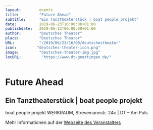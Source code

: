 ```yaml
---
layout:        events
title:         "Future Ahead"
subtitle:      "Ein Tanztheaterstück | boat people projekt"
date:          2019-06-23T16:00:00+01:00
publishdate:   2019-06-13T00:00:00+01:00
author:        "Deutsches Theater"
place:         "Deutsches Theater"
URL:           "/2019/06/23/16/00/deutschestheater"
icon:         "deutsches-theater-icon.png"
image:         "deutsches-theater-img.jpg"
locURL:         "https://www.dt-goettingen.de/"
---
```


Future Ahead
===========

Ein Tanztheaterstück | boat people projekt
-----------

 boat people projekt WERKRAUM, Stresemannstr. 24c | DT – Am Puls

Mehr Informationen auf der [Webseite des Veranstalters](https://www.dt-goettingen.de/stueck/future-ahead/)
